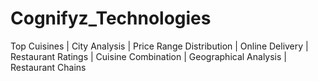 # Cognifyz_Technologies
Top Cuisines | City Analysis | Price Range Distribution | Online Delivery | Restaurant Ratings | Cuisine Combination | Geographical Analysis | Restaurant Chains
